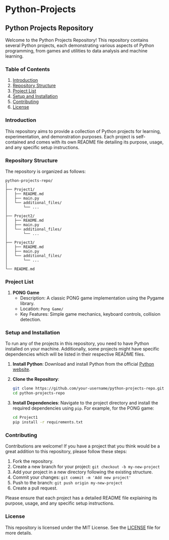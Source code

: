 # Python-Projects
## Python Projects Repository

Welcome to the Python Projects Repository! This repository contains several Python projects, each demonstrating various aspects of Python programming, from games and utilities to data analysis and machine learning.

### Table of Contents

1. [Introduction](#introduction)
2. [Repository Structure](#repository-structure)
3. [Project List](#project-list)
4. [Setup and Installation](#setup-and-installation)
5. [Contributing](#contributing)
6. [License](#license)

### Introduction

This repository aims to provide a collection of Python projects for learning, experimentation, and demonstration purposes. Each project is self-contained and comes with its own README file detailing its purpose, usage, and any specific setup instructions.

### Repository Structure

The repository is organized as follows:

```
python-projects-repo/
│
├── Project1/
│   ├── README.md
│   ├── main.py
│   └── additional_files/
│       └── ...
│
├── Project2/
│   ├── README.md
│   ├── main.py
│   └── additional_files/
│       └── ...
│
├── Project3/
│   ├── README.md
│   ├── main.py
│   └── additional_files/
│       └── ...
│
└── README.md
```

### Project List

1. **PONG Game**
   - Description: A classic PONG game implementation using the Pygame library.
   - Location: `Pong Game/`
   - Key Features: Simple game mechanics, keyboard controls, collision detection.

### Setup and Installation

To run any of the projects in this repository, you need to have Python installed on your machine. Additionally, some projects might have specific dependencies which will be listed in their respective README files.

1. **Install Python**:
   Download and install Python from the official [Python website](https://www.python.org/).

2. **Clone the Repository**:
   ```bash
   git clone https://github.com/your-username/python-projects-repo.git
   cd python-projects-repo
   ```

3. **Install Dependencies**:
   Navigate to the project directory and install the required dependencies using `pip`. For example, for the PONG game:
   ```bash
   cd Project1
   pip install -r requirements.txt
   ```



### Contributing

Contributions are welcome! If you have a project that you think would be a great addition to this repository, please follow these steps:

1. Fork the repository.
2. Create a new branch for your project: `git checkout -b my-new-project`
3. Add your project in a new directory following the existing structure.
4. Commit your changes: `git commit -m 'Add new project'`
5. Push to the branch: `git push origin my-new-project`
6. Create a pull request.

Please ensure that each project has a detailed README file explaining its purpose, usage, and any specific setup instructions.

### License

This repository is licensed under the MIT License. See the [LICENSE](LICENSE) file for more details.
